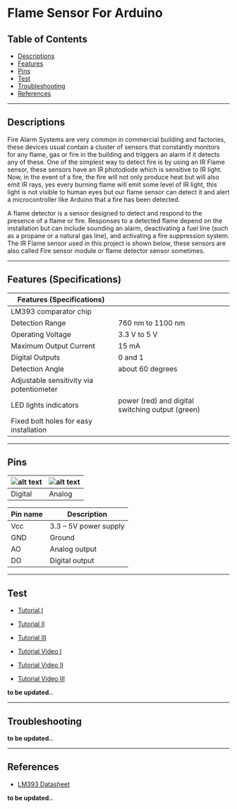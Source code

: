 # Flame Sensor For Arduino

## Table of Contents

-   [Descriptions](#descriptions)
-   [Features](#features)
-   [Pins](#pins)
-   [Test](#test)
-   [Troubleshooting](#troubleshooting)
-   [References](#references)

---

## Descriptions

Fire Alarm Systems are very common in commercial building and factories, these devices usual contain a cluster of sensors that constantly monitors for any flame, gas or fire in the building and triggers an alarm if it detects any of these. One of the simplest way to detect fire is by using an IR Flame sensor, these sensors have an IR photodiode which is sensitive to IR light. Now, in the event of a fire, the fire will not only produce heat but will also emit IR rays, yes every burning flame will emit some level of IR light, this light is not visible to human eyes but our flame sensor can detect it and alert a microcontroller like Arduino that a fire has been detected.

A flame detector is a sensor designed to detect and respond to the presence of a flame or fire. Responses to a detected flame depend on the installation but can include sounding an alarm, deactivating a fuel line (such as a propane or a natural gas line), and activating a fire suppression system. The IR Flame sensor used in this project is shown below, these sensors are also called Fire sensor module or flame detector sensor sometimes.

---

## Features (Specifications)

| Features (Specifications)                |                                                  |
| ---------------------------------------- | ------------------------------------------------ |
| LM393 comparator chip                    |                                                  |
| Detection Range                          | 760 nm to 1100 nm                                |
| Operating Voltage                        | 3.3 V to 5 V                                     |
| Maximum Output Current                   | 15 mA                                            |
| Digital Outputs                          | 0 and 1                                          |
| Detection Angle                          | about 60 degrees                                 |
| Adjustable sensitivity via potentiometer |                                                  |
| LED lights indicators                    | power (red) and digital switching output (green) |
| Fixed bolt holes for easy installation   |                                                  |

---

## Pins

| ![alt text](https://bit.ly/3gwO4Vj 'Digital') | ![alt text](https://bit.ly/3ayeYIA 'Analog') |
| --------------------------------------------- | -------------------------------------------- |
| Digital                                       | Analog                                       |

| Pin name | Description           |
| -------- | --------------------- |
| Vcc      | 3.3 – 5V power supply |
| GND      | Ground                |
| AO       | Analog output         |
| DO       | Digital output        |

---

## Test

-   [Tutorial I](https://bit.ly/3xr2Tiv)
-   [Tutorial II](http://bit.ly/Flame-Sensor-Example)
-   [Tutorial III](https://bit.ly/3gy3PeQ)

-   [Tutorial Video I](https://youtu.be/OZkZIP3KlHQ)
-   [Tutorial Video II](https://youtu.be/72DBEkGgu-w)
-   [Tutorial Video III](https://youtu.be/kUYPLx4tz2k)

**to be updated..**

---

## Troubleshooting

**to be updated..**

---

## References

-   [LM393 Datasheet](https://bit.ly/2PngwO8)

**to be updated..**

